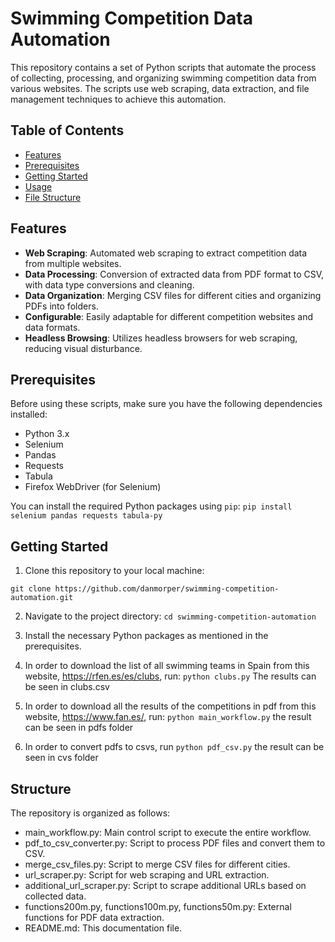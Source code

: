 # Swimming Competition Data Automation

This repository contains a set of Python scripts that automate the process of collecting, processing, and organizing swimming competition data from various websites. The scripts use web scraping, data extraction, and file management techniques to achieve this automation.

## Table of Contents

- [Features](#features)
- [Prerequisites](#prerequisites)
- [Getting Started](#getting-started)
- [Usage](#usage)
- [File Structure](#file-structure)

## Features

- **Web Scraping**: Automated web scraping to extract competition data from multiple websites.
- **Data Processing**: Conversion of extracted data from PDF format to CSV, with data type conversions and cleaning.
- **Data Organization**: Merging CSV files for different cities and organizing PDFs into folders.
- **Configurable**: Easily adaptable for different competition websites and data formats.
- **Headless Browsing**: Utilizes headless browsers for web scraping, reducing visual disturbance.

## Prerequisites

Before using these scripts, make sure you have the following dependencies installed:

- Python 3.x
- Selenium
- Pandas
- Requests
- Tabula
- Firefox WebDriver (for Selenium)

You can install the required Python packages using `pip`:
`pip install selenium pandas requests tabula-py`



## Getting Started

1. Clone this repository to your local machine:

`git clone https://github.com/danmorper/swimming-competition-automation.git`

2. Navigate to the project directory:
`cd swimming-competition-automation`

3. Install the necessary Python packages as mentioned in the prerequisites.

4. In order to download the list of all swimming teams in Spain from this website, https://rfen.es/es/clubs, run: 
`python clubs.py`
The results can be seen in clubs.csv
5. In order to download all the results of the competitions in pdf from this website, https://www.fan.es/, run:
`python main_workflow.py`
the result can be seen in pdfs folder

6. In order to convert pdfs to csvs, run 
`python pdf_csv.py`
the result can be seen in cvs folder
## Structure
The repository is organized as follows:

- main_workflow.py: Main control script to execute the entire workflow.
- pdf_to_csv_converter.py: Script to process PDF files and convert them to CSV.
- merge_csv_files.py: Script to merge CSV files for different cities.
- url_scraper.py: Script for web scraping and URL extraction.
- additional_url_scraper.py: Script to scrape additional URLs based on collected data.
- functions200m.py, functions100m.py, functions50m.py: External functions for PDF data extraction.
- README.md: This documentation file.
